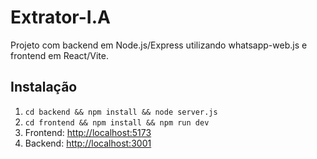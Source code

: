 # Extrator-I.A

Projeto com backend em Node.js/Express utilizando whatsapp-web.js e frontend em React/Vite.

## Instalação

1. `cd backend && npm install && node server.js`
2. `cd frontend && npm install && npm run dev`
3. Frontend: [http://localhost:5173](http://localhost:5173)
4. Backend: [http://localhost:3001](http://localhost:3001)
